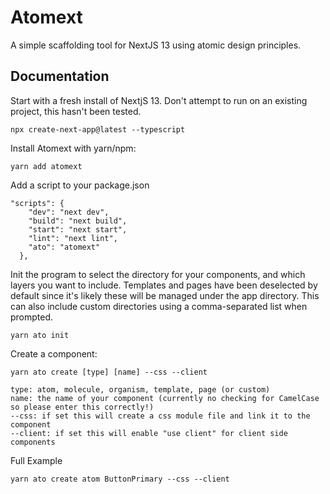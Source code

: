 
# Atomext

A simple scaffolding tool for NextJS 13 using atomic design principles.




## Documentation
Start with a fresh install of NextjS 13. Don't attempt to run on an existing project, this hasn't been tested.
```
npx create-next-app@latest --typescript
```

Install Atomext with yarn/npm:
```
yarn add atomext
```

Add a script to your package.json
```
"scripts": {
    "dev": "next dev",
    "build": "next build",
    "start": "next start",
    "lint": "next lint",
    "ato": "atomext"
  },
```

Init the program to select the directory for your components, and which layers you want to include. Templates and pages have been deselected by default since it's likely these will be managed under the app directory. This can also include custom directories using a comma-separated list when prompted.
```
yarn ato init
```

Create a component:

```
yarn ato create [type] [name] --css --client

type: atom, molecule, organism, template, page (or custom)
name: the name of your component (currently no checking for CamelCase so please enter this correctly!)
--css: if set this will create a css module file and link it to the component
--client: if set this will enable "use client" for client side components

```

Full Example

```
yarn ato create atom ButtonPrimary --css --client
```


